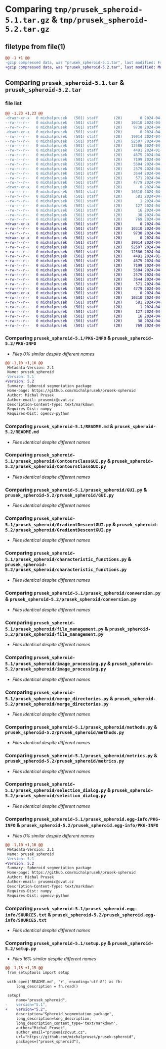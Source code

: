 # Comparing `tmp/prusek_spheroid-5.1.tar.gz` & `tmp/prusek_spheroid-5.2.tar.gz`

## filetype from file(1)

```diff
@@ -1 +1 @@
-gzip compressed data, was "prusek_spheroid-5.1.tar", last modified: Fri Apr 12 12:15:01 2024, max compression
+gzip compressed data, was "prusek_spheroid-5.2.tar", last modified: Mon Apr 15 12:20:37 2024, max compression
```

## Comparing `prusek_spheroid-5.1.tar` & `prusek_spheroid-5.2.tar`

### file list

```diff
@@ -1,23 +1,23 @@
-drwxr-xr-x   0 michalprusek   (501) staff       (20)        0 2024-04-12 12:15:01.394313 prusek_spheroid-5.1/
--rw-r--r--   0 michalprusek   (501) staff       (20)    10310 2024-04-12 12:15:01.394056 prusek_spheroid-5.1/PKG-INFO
--rw-r--r--   0 michalprusek   (501) staff       (20)     9738 2024-04-12 06:53:12.000000 prusek_spheroid-5.1/README.md
-drwxr-xr-x   0 michalprusek   (501) staff       (20)        0 2024-04-12 12:15:01.393015 prusek_spheroid-5.1/prusek_spheroid/
--rw-r--r--   0 michalprusek   (501) staff       (20)    19014 2024-04-12 11:59:24.000000 prusek_spheroid-5.1/prusek_spheroid/ContoursClassGUI.py
--rw-r--r--   0 michalprusek   (501) staff       (20)    52507 2024-04-12 12:01:36.000000 prusek_spheroid-5.1/prusek_spheroid/GUI.py
--rw-r--r--   0 michalprusek   (501) staff       (20)    12586 2024-04-10 14:43:59.000000 prusek_spheroid-5.1/prusek_spheroid/GradientDescentGUI.py
--rw-r--r--   0 michalprusek   (501) staff       (20)     4491 2024-01-27 10:12:42.000000 prusek_spheroid-5.1/prusek_spheroid/characteristic_functions.py
--rw-r--r--   0 michalprusek   (501) staff       (20)     4675 2024-04-04 17:10:48.000000 prusek_spheroid-5.1/prusek_spheroid/conversion.py
--rw-r--r--   0 michalprusek   (501) staff       (20)     7199 2024-04-04 16:33:02.000000 prusek_spheroid-5.1/prusek_spheroid/file_management.py
--rw-r--r--   0 michalprusek   (501) staff       (20)     5604 2024-04-07 11:37:32.000000 prusek_spheroid-5.1/prusek_spheroid/image_processing.py
--rw-r--r--   0 michalprusek   (501) staff       (20)     2579 2024-04-06 17:55:28.000000 prusek_spheroid-5.1/prusek_spheroid/merge_directories.py
--rw-r--r--   0 michalprusek   (501) staff       (20)     3644 2024-04-06 18:09:39.000000 prusek_spheroid-5.1/prusek_spheroid/methods.py
--rw-r--r--   0 michalprusek   (501) staff       (20)      571 2024-04-02 12:34:56.000000 prusek_spheroid-5.1/prusek_spheroid/metrics.py
--rw-r--r--   0 michalprusek   (501) staff       (20)     4779 2024-04-04 17:35:30.000000 prusek_spheroid-5.1/prusek_spheroid/selection_dialog.py
-drwxr-xr-x   0 michalprusek   (501) staff       (20)        0 2024-04-12 12:15:01.393821 prusek_spheroid-5.1/prusek_spheroid.egg-info/
--rw-r--r--   0 michalprusek   (501) staff       (20)    10310 2024-04-12 12:15:01.000000 prusek_spheroid-5.1/prusek_spheroid.egg-info/PKG-INFO
--rw-r--r--   0 michalprusek   (501) staff       (20)      581 2024-04-12 12:15:01.000000 prusek_spheroid-5.1/prusek_spheroid.egg-info/SOURCES.txt
--rw-r--r--   0 michalprusek   (501) staff       (20)        1 2024-04-12 12:15:01.000000 prusek_spheroid-5.1/prusek_spheroid.egg-info/dependency_links.txt
--rw-r--r--   0 michalprusek   (501) staff       (20)      127 2024-04-12 12:15:01.000000 prusek_spheroid-5.1/prusek_spheroid.egg-info/requires.txt
--rw-r--r--   0 michalprusek   (501) staff       (20)       16 2024-04-12 12:15:01.000000 prusek_spheroid-5.1/prusek_spheroid.egg-info/top_level.txt
--rw-r--r--   0 michalprusek   (501) staff       (20)       38 2024-04-12 12:15:01.394372 prusek_spheroid-5.1/setup.cfg
--rw-r--r--   0 michalprusek   (501) staff       (20)      769 2024-04-12 12:14:58.000000 prusek_spheroid-5.1/setup.py
+drwxr-xr-x   0 michalprusek   (501) staff       (20)        0 2024-04-15 12:20:37.390362 prusek_spheroid-5.2/
+-rw-r--r--   0 michalprusek   (501) staff       (20)    10310 2024-04-15 12:20:37.390063 prusek_spheroid-5.2/PKG-INFO
+-rw-r--r--   0 michalprusek   (501) staff       (20)     9738 2024-04-12 06:53:12.000000 prusek_spheroid-5.2/README.md
+drwxr-xr-x   0 michalprusek   (501) staff       (20)        0 2024-04-15 12:20:37.388720 prusek_spheroid-5.2/prusek_spheroid/
+-rw-r--r--   0 michalprusek   (501) staff       (20)    19014 2024-04-12 11:59:24.000000 prusek_spheroid-5.2/prusek_spheroid/ContoursClassGUI.py
+-rw-r--r--   0 michalprusek   (501) staff       (20)    52507 2024-04-12 12:01:36.000000 prusek_spheroid-5.2/prusek_spheroid/GUI.py
+-rw-r--r--   0 michalprusek   (501) staff       (20)    12586 2024-04-10 14:43:59.000000 prusek_spheroid-5.2/prusek_spheroid/GradientDescentGUI.py
+-rw-r--r--   0 michalprusek   (501) staff       (20)     4491 2024-01-27 10:12:42.000000 prusek_spheroid-5.2/prusek_spheroid/characteristic_functions.py
+-rw-r--r--   0 michalprusek   (501) staff       (20)     4675 2024-04-04 17:10:48.000000 prusek_spheroid-5.2/prusek_spheroid/conversion.py
+-rw-r--r--   0 michalprusek   (501) staff       (20)     7199 2024-04-04 16:33:02.000000 prusek_spheroid-5.2/prusek_spheroid/file_management.py
+-rw-r--r--   0 michalprusek   (501) staff       (20)     5604 2024-04-07 11:37:32.000000 prusek_spheroid-5.2/prusek_spheroid/image_processing.py
+-rw-r--r--   0 michalprusek   (501) staff       (20)     2579 2024-04-06 17:55:28.000000 prusek_spheroid-5.2/prusek_spheroid/merge_directories.py
+-rw-r--r--   0 michalprusek   (501) staff       (20)     3644 2024-04-06 18:09:39.000000 prusek_spheroid-5.2/prusek_spheroid/methods.py
+-rw-r--r--   0 michalprusek   (501) staff       (20)      571 2024-04-02 12:34:56.000000 prusek_spheroid-5.2/prusek_spheroid/metrics.py
+-rw-r--r--   0 michalprusek   (501) staff       (20)     4779 2024-04-04 17:35:30.000000 prusek_spheroid-5.2/prusek_spheroid/selection_dialog.py
+drwxr-xr-x   0 michalprusek   (501) staff       (20)        0 2024-04-15 12:20:37.389810 prusek_spheroid-5.2/prusek_spheroid.egg-info/
+-rw-r--r--   0 michalprusek   (501) staff       (20)    10310 2024-04-15 12:20:37.000000 prusek_spheroid-5.2/prusek_spheroid.egg-info/PKG-INFO
+-rw-r--r--   0 michalprusek   (501) staff       (20)      581 2024-04-15 12:20:37.000000 prusek_spheroid-5.2/prusek_spheroid.egg-info/SOURCES.txt
+-rw-r--r--   0 michalprusek   (501) staff       (20)        1 2024-04-15 12:20:37.000000 prusek_spheroid-5.2/prusek_spheroid.egg-info/dependency_links.txt
+-rw-r--r--   0 michalprusek   (501) staff       (20)      127 2024-04-15 12:20:37.000000 prusek_spheroid-5.2/prusek_spheroid.egg-info/requires.txt
+-rw-r--r--   0 michalprusek   (501) staff       (20)       16 2024-04-15 12:20:37.000000 prusek_spheroid-5.2/prusek_spheroid.egg-info/top_level.txt
+-rw-r--r--   0 michalprusek   (501) staff       (20)       38 2024-04-15 12:20:37.390408 prusek_spheroid-5.2/setup.cfg
+-rw-r--r--   0 michalprusek   (501) staff       (20)      769 2024-04-15 12:20:28.000000 prusek_spheroid-5.2/setup.py
```

### Comparing `prusek_spheroid-5.1/PKG-INFO` & `prusek_spheroid-5.2/PKG-INFO`

 * *Files 0% similar despite different names*

```diff
@@ -1,10 +1,10 @@
 Metadata-Version: 2.1
 Name: prusek_spheroid
-Version: 5.1
+Version: 5.2
 Summary: Spheroid segmentation package
 Home-page: https://github.com/michalprusek/prusek-spheroid
 Author: Michal Prusek
 Author-email: prusemic@cvut.cz
 Description-Content-Type: text/markdown
 Requires-Dist: numpy
 Requires-Dist: opencv-python
```

### Comparing `prusek_spheroid-5.1/README.md` & `prusek_spheroid-5.2/README.md`

 * *Files identical despite different names*

### Comparing `prusek_spheroid-5.1/prusek_spheroid/ContoursClassGUI.py` & `prusek_spheroid-5.2/prusek_spheroid/ContoursClassGUI.py`

 * *Files identical despite different names*

### Comparing `prusek_spheroid-5.1/prusek_spheroid/GUI.py` & `prusek_spheroid-5.2/prusek_spheroid/GUI.py`

 * *Files identical despite different names*

### Comparing `prusek_spheroid-5.1/prusek_spheroid/GradientDescentGUI.py` & `prusek_spheroid-5.2/prusek_spheroid/GradientDescentGUI.py`

 * *Files identical despite different names*

### Comparing `prusek_spheroid-5.1/prusek_spheroid/characteristic_functions.py` & `prusek_spheroid-5.2/prusek_spheroid/characteristic_functions.py`

 * *Files identical despite different names*

### Comparing `prusek_spheroid-5.1/prusek_spheroid/conversion.py` & `prusek_spheroid-5.2/prusek_spheroid/conversion.py`

 * *Files identical despite different names*

### Comparing `prusek_spheroid-5.1/prusek_spheroid/file_management.py` & `prusek_spheroid-5.2/prusek_spheroid/file_management.py`

 * *Files identical despite different names*

### Comparing `prusek_spheroid-5.1/prusek_spheroid/image_processing.py` & `prusek_spheroid-5.2/prusek_spheroid/image_processing.py`

 * *Files identical despite different names*

### Comparing `prusek_spheroid-5.1/prusek_spheroid/merge_directories.py` & `prusek_spheroid-5.2/prusek_spheroid/merge_directories.py`

 * *Files identical despite different names*

### Comparing `prusek_spheroid-5.1/prusek_spheroid/methods.py` & `prusek_spheroid-5.2/prusek_spheroid/methods.py`

 * *Files identical despite different names*

### Comparing `prusek_spheroid-5.1/prusek_spheroid/metrics.py` & `prusek_spheroid-5.2/prusek_spheroid/metrics.py`

 * *Files identical despite different names*

### Comparing `prusek_spheroid-5.1/prusek_spheroid/selection_dialog.py` & `prusek_spheroid-5.2/prusek_spheroid/selection_dialog.py`

 * *Files identical despite different names*

### Comparing `prusek_spheroid-5.1/prusek_spheroid.egg-info/PKG-INFO` & `prusek_spheroid-5.2/prusek_spheroid.egg-info/PKG-INFO`

 * *Files 0% similar despite different names*

```diff
@@ -1,10 +1,10 @@
 Metadata-Version: 2.1
 Name: prusek_spheroid
-Version: 5.1
+Version: 5.2
 Summary: Spheroid segmentation package
 Home-page: https://github.com/michalprusek/prusek-spheroid
 Author: Michal Prusek
 Author-email: prusemic@cvut.cz
 Description-Content-Type: text/markdown
 Requires-Dist: numpy
 Requires-Dist: opencv-python
```

### Comparing `prusek_spheroid-5.1/prusek_spheroid.egg-info/SOURCES.txt` & `prusek_spheroid-5.2/prusek_spheroid.egg-info/SOURCES.txt`

 * *Files identical despite different names*

### Comparing `prusek_spheroid-5.1/setup.py` & `prusek_spheroid-5.2/setup.py`

 * *Files 16% similar despite different names*

```diff
@@ -1,15 +1,15 @@
 from setuptools import setup
 
 with open('README.md', 'r', encoding='utf-8') as fh:
     long_description = fh.read()
 
 setup(
     name="prusek_spheroid",
-    version="5.1",
+    version="5.2",
     description="Spheroid segmentation package",
     long_description=long_description,
     long_description_content_type='text/markdown',
     author="Michal Prusek",
     author_email="prusemic@cvut.cz",
     url="https://github.com/michalprusek/prusek-spheroid",
     packages=["prusek_spheroid"],
```

